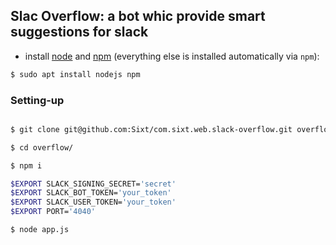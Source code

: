 ## Slac Overflow: a bot whic provide smart suggestions for slack



- install [node](https://nodejs.org/en/) and
  [npm](https://www.npmjs.com/) (everything else is installed
  automatically via `npm`):

```bash
$ sudo apt install nodejs npm
```

### Setting-up

```bash

$ git clone git@github.com:Sixt/com.sixt.web.slack-overflow.git overflow

$ cd overflow/

$ npm i

$EXPORT SLACK_SIGNING_SECRET='secret'
$EXPORT SLACK_BOT_TOKEN='your_token'
$EXPORT SLACK_USER_TOKEN='your_token'
$EXPORT PORT='4040'

$ node app.js
```

